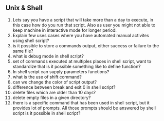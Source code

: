 Unix & Shell 
---
1. Lets say you have a script that will take more than a day to execute, in this case how do you run that script. Also as user you might not able to keep machine in interactive mode for longer period.
2. Explain few uses cases where you have automated manual activites using shell script?
3. is it possible to store a commands output, either success or failure to the same file?
4. what is debug mode in shell script?
5. set of commands executed at multiples places in shell script, want to standardize that is it possible something like to define function?
6. In shell script can supply parameters functions?
7. what is the use of shift command?
8. can we change the color of script output?
9. difference between break and exit 0 in shell script?
10. delete files which are older than 10 days?
11. delete empty files in a given directory?
12. there is a specific command that has been used in shell script, but it provides lot of prompts. All those prompts should be answered by shell script is it possible in shell script? 

